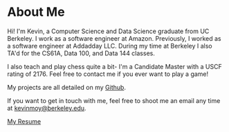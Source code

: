 # About Me

Hi! I'm Kevin, a Computer Science and Data Science graduate from UC Berkeley. I work as a software engineer at Amazon. Previously, I worked as a software engineer at Addadday LLC. During my time at Berkeley I also TA'd for the CS61A, Data 100, and Data 144 classes.

I also teach and play chess quite a bit- I'm a Candidate Master with a USCF rating of 2176. Feel free to contact me if you ever want to play a game!

My projects are all detailed on my [Github](https://github.com/kmoy1).

If you want to get in touch with me, feel free to shoot me an email any time at [kevinmoy@berkeley.edu](mailto:kevinmoy@berkeley.edu ).

<a href="/assets/resume2022.pdf">My Resume</a>